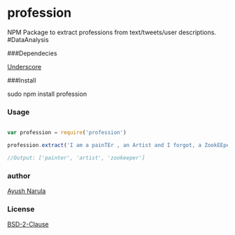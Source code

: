 profession
==========

NPM Package to extract professions from text/tweets/user descriptions. #DataAnalysis

###Dependecies

[Underscore](http://underscorejs.org)

###Install 

sudo npm install profession

### Usage

```javascript

var profession = require('profession')

profession.extract('I am a painTEr , an Artist and I forgot, a ZookEEper too');

//Output: ['painter', 'artist', 'zookeeper']

```

### author

[Ayush Narula](http://ayushnarula.com)

### License

[BSD-2-Clause](http://opensource.org/licenses/BSD-2-Clause)
